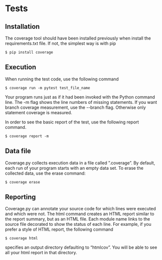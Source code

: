 # Tests 

## Installation
The coverage tool should have been installed previously when install the requirements.txt file.
If not, the simplest way is with pip
```
$ pip install coverage
```

## Execution
When running the test code, use the following command 
```
$ coverage run -m pytest test_file_name
```
Your program runs just as if it had been invoked with the Python command line.
The -m flag shows the line numbers of missing statements.
If you want branch coverage measurement, use the --branch flag. 
Otherwise only statement coverage is measured.

In order to see the basic report of the test, use the following report command.
```
$ coverage report -m
```

## Data file
Coverage.py collects execution data in a file called ”.coverage”.
By default, each run of your program starts with an empty data set.
To erase the collected data, use the erase command:
```
$ coverage erase
```

## Reporting
Coverage.py can annotate your source code for which lines were executed and which were not. 
The html command creates an HTML report similar to the report summary, but as an HTML file. 
Each module name links to the source file decorated to show the status of each line.
For example, if you prefer a style of HTML report, the following command 

```
$ coverage html
```
specifies an output directory defaulting to “htmlcov”.
You will be able to see all your html report in that directory.